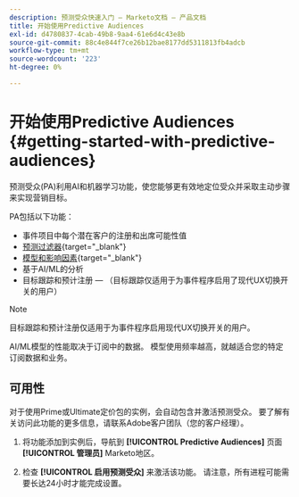 ```yaml
---
description: 预测受众快速入门 — Marketo文档 — 产品文档
title: 开始使用Predictive Audiences
exl-id: d4780837-4cab-49b8-9aa4-61e6d4c43e8b
source-git-commit: 88c4e844f7ce26b12bae8177dd5311813fb4adcb
workflow-type: tm+mt
source-wordcount: '223'
ht-degree: 0%

---
```


# 开始使用Predictive Audiences {#getting-started-with-predictive-audiences}

预测受众(PA)利用AI和机器学习功能，使您能够更有效地定位受众并采取主动步骤来实现营销目标。

PA包括以下功能：

* 事件项目中每个潜在客户的注册和出席可能性值
* [预测过滤器](/help/marketo/product-docs/core-marketo-concepts/predictive-audiences/predictive-filters.md){target="_blank"}
* [模型和影响因素](/help/marketo/product-docs/core-marketo-concepts/predictive-audiences/models-and-insights.md){target="_blank"}
* 基于AI/ML的分析
* 目标跟踪和预计注册 — （目标跟踪仅适用于为事件程序启用了现代UX切换开关的用户）

>[!NOTE]
>
>目标跟踪和预计注册仅适用于为事件程序启用现代UX切换开关的用户。

AI/ML模型的性能取决于订阅中的数据。 模型使用频率越高，就越适合您的特定订阅数据和业务。

## 可用性

对于使用Prime或Ultimate定价包的实例，会自动包含并激活预测受众。 要了解有关访问此功能的更多信息，请联系Adobe客户团队（您的客户经理）。

1. 将功能添加到实例后，导航到 **[!UICONTROL Predictive Audiences]** 页面 **[!UICONTROL 管理员]** Marketo地区。

1. 检查 **[!UICONTROL 启用预测受众]** 来激活该功能。 请注意，所有进程可能需要长达24小时才能完成设置。
